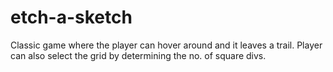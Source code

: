 # etch-a-sketch

Classic game where the player can hover around and it leaves a trail. Player can also select the grid by determining the no. of square divs. 